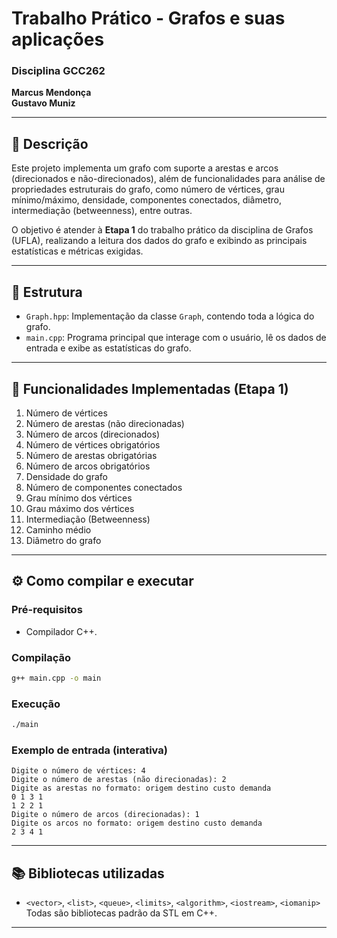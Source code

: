 # Trabalho Prático - Grafos e suas aplicações
### Disciplina GCC262  
**Marcus Mendonça**  
**Gustavo Muniz**  

---

## 🧠 Descrição

Este projeto implementa um grafo com suporte a arestas e arcos (direcionados e não-direcionados), além de funcionalidades para análise de propriedades estruturais do grafo, como número de vértices, grau mínimo/máximo, densidade, componentes conectados, diâmetro, intermediação (betweenness), entre outras.

O objetivo é atender à **Etapa 1** do trabalho prático da disciplina de Grafos (UFLA), realizando a leitura dos dados do grafo e exibindo as principais estatísticas e métricas exigidas.

---

## 📁 Estrutura

- `Graph.hpp`: Implementação da classe `Graph`, contendo toda a lógica do grafo.
- `main.cpp`: Programa principal que interage com o usuário, lê os dados de entrada e exibe as estatísticas do grafo.

---

## 🧮 Funcionalidades Implementadas (Etapa 1)

1. Número de vértices  
2. Número de arestas (não direcionadas)  
3. Número de arcos (direcionados)  
4. Número de vértices obrigatórios  
5. Número de arestas obrigatórias  
6. Número de arcos obrigatórios  
7. Densidade do grafo  
8. Número de componentes conectados  
9. Grau mínimo dos vértices  
10. Grau máximo dos vértices  
11. Intermediação (Betweenness)  
12. Caminho médio  
13. Diâmetro do grafo  

---

## ⚙️ Como compilar e executar

### Pré-requisitos

- Compilador C++.

### Compilação

```bash
g++ main.cpp -o main
```

### Execução

```bash
./main
```

### Exemplo de entrada (interativa)

```
Digite o número de vértices: 4
Digite o número de arestas (não direcionadas): 2
Digite as arestas no formato: origem destino custo demanda
0 1 3 1
1 2 2 1
Digite o número de arcos (direcionadas): 1
Digite os arcos no formato: origem destino custo demanda
2 3 4 1
```

---

## 📚 Bibliotecas utilizadas

- `<vector>`, `<list>`, `<queue>`, `<limits>`, `<algorithm>`, `<iostream>`, `<iomanip>`  
  Todas são bibliotecas padrão da STL em C++.

---
